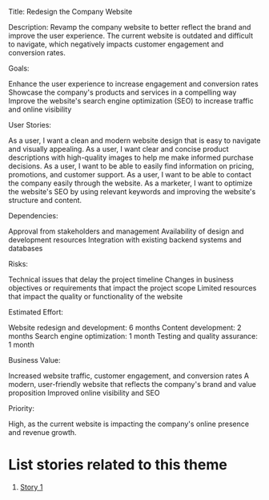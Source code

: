 Title: Redesign the Company Website

Description:
Revamp the company website to better reflect the brand and improve the user experience. The current website is outdated and difficult to navigate, which negatively impacts customer engagement and conversion rates.

Goals:

Enhance the user experience to increase engagement and conversion rates
Showcase the company's products and services in a compelling way
Improve the website's search engine optimization (SEO) to increase traffic and online visibility

User Stories:

As a user, I want a clean and modern website design that is easy to navigate and visually appealing.
As a user, I want clear and concise product descriptions with high-quality images to help me make informed purchase decisions.
As a user, I want to be able to easily find information on pricing, promotions, and customer support.
As a user, I want to be able to contact the company easily through the website.
As a marketer, I want to optimize the website's SEO by using relevant keywords and improving the website's structure and content.

Dependencies:

Approval from stakeholders and management
Availability of design and development resources
Integration with existing backend systems and databases

Risks:

Technical issues that delay the project timeline
Changes in business objectives or requirements that impact the project scope
Limited resources that impact the quality or functionality of the website

Estimated Effort:

Website redesign and development: 6 months
Content development: 2 months
Search engine optimization: 1 month
Testing and quality assurance: 1 month

Business Value:

Increased website traffic, customer engagement, and conversion rates
A modern, user-friendly website that reflects the company's brand and value proposition
Improved online visibility and SEO

Priority:

High, as the current website is impacting the company's online presence and revenue growth.

# List stories related to this theme
1. [Story 1](documentation/templates/theme/initiatives/epics/stories/story_template.md)
